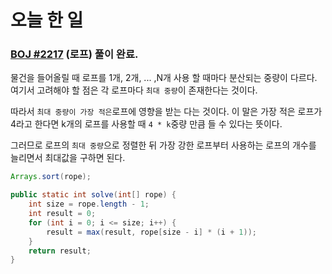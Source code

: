 # 오늘 한 일

### [BOJ #2217](https://www.acmicpc.net/problem/2217) (로프) 풀이 완료.

물건을 들어올릴 때 로프를 1개, 2개, ... ,N개 사용 할 때마다 분산되는 중량이 다르다. 여기서 고려해야 할 점은 각 로프마다 `최대 중량`이 존재한다는 것이다.  

따라서 `최대 중량이 가장 적은`로프에 영향을 받는 다는 것이다. 이 말은 가장 적은 로프가 4라고 한다면 k개의 로프를 사용할 때 `4 * k`중량 만큼 들 수 있다는 뜻이다.

그러므로 로프의 `최대 중량`으로 정렬한 뒤 가장 강한 로프부터 사용하는 로프의 개수를 늘리면서 최대값을 구하면 된다.

```java
Arrays.sort(rope);

public static int solve(int[] rope) {
    int size = rope.length - 1;
    int result = 0;
    for (int i = 0; i <= size; i++) {
        result = max(result, rope[size - i] * (i + 1));
    }
    return result;
}
```
